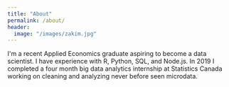 ```yaml
---
title: "About"
permalink: /about/
header:
  image: "/images/zakim.jpg"
---
```


I'm a recent Applied Economics graduate aspiring to become a data scientist. I have experience with R, Python, SQL, and Node.js. In 2019 I completed a four month big data analytics internship at Statistics Canada working on cleaning and analyzing never before seen microdata.

